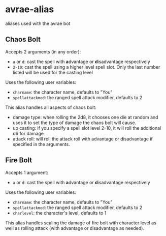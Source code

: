 # avrae-alias

aliases used with the avrae bot

## Chaos Bolt

Accepts 2 arguments (in any order):

- `a` or `d`: cast the spell with **a**dvantage or **d**isadvantage respectively
- `2-10`: cast the spell using a higher level spell slot. Only the last number
  listed will be used for the casting level

Uses the following user variables:

- `charname`: the character name, defaults to "You"
- `spellattackmod`: the ranged spell attack modifier, defaults to 2

This alias handles all aspects of chaos bolt:

- damage type: when rolling the 2d8, it chooses one die at random and uses it
  to set the type of damage the chaos bolt will cause.
- up casting: if you specify a spell slot level 2-10, it will roll the
  additional d6 for damage
- attack roll: will roll the attack roll with advantage or disadvantage if
  specified in the arguments.

## Fire Bolt

Accepts 1 argument:

- `a` or `d`: cast the spell with **a**dvantage or **d**isadvantage respectively

Uses the following user variables:

- `charname`: the character name, defaults to "You"
- `spellattackmod`: the ranged spell attack modifier, defaults to 2
- `charlevel`: the character's level, defaults to 1

This alias handles scaling the damage of fire bolt with character level as well
as rolling attack (with advantage or disadvantage as needed).
